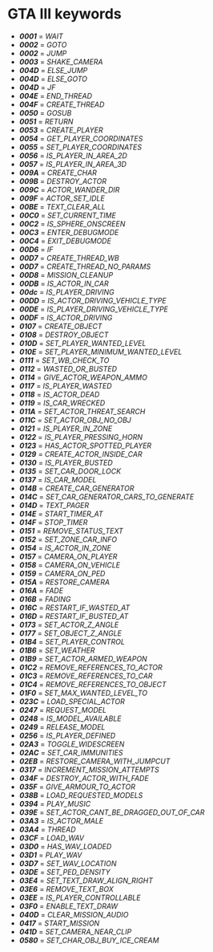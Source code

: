 # GTA III keywords
- ***0001*** = *WAIT*
- ***0002*** = *GOTO*
- ***0002*** = *JUMP*
- ***0003*** = *SHAKE_CAMERA*
- ***004D*** = *ELSE_JUMP*
- ***004D*** = *ELSE_GOTO*
- ***004D*** = *JF*
- ***004E*** = *END_THREAD*
- ***004F*** = *CREATE_THREAD*
- ***0050*** = *GOSUB*
- ***0051*** = *RETURN*
- ***0053*** = *CREATE_PLAYER*
- ***0054*** = *GET_PLAYER_COORDINATES*
- ***0055*** = *SET_PLAYER_COORDINATES*
- ***0056*** = *IS_PLAYER_IN_AREA_2D*
- ***0057*** = *IS_PLAYER_IN_AREA_3D*
- ***009A*** = *CREATE_CHAR*
- ***009B*** = *DESTROY_ACTOR*
- ***009C*** = *ACTOR_WANDER_DIR*
- ***009F*** = *ACTOR_SET_IDLE*
- ***00BE*** = *TEXT_CLEAR_ALL*
- ***00C0*** = *SET_CURRENT_TIME*
- ***00C2*** = *IS_SPHERE_ONSCREEN*
- ***00C3*** = *ENTER_DEBUGMODE*
- ***00C4*** = *EXIT_DEBUGMODE*
- ***00D6*** = *IF*
- ***00D7*** = *CREATE_THREAD_WB*
- ***00D7*** = *CREATE_THREAD_NO_PARAMS*
- ***00D8*** = *MISSION_CLEANUP*
- ***00DB*** = *IS_ACTOR_IN_CAR*
- ***00dc*** = *IS_PLAYER_DRIVING*
- ***00DD*** = *IS_ACTOR_DRIVING_VEHICLE_TYPE*
- ***00DE*** = *IS_PLAYER_DRIVING_VEHICLE_TYPE*
- ***00DF*** = *IS_ACTOR_DRIVING*
- ***0107*** = *CREATE_OBJECT*
- ***0108*** = *DESTROY_OBJECT*
- ***010D*** = *SET_PLAYER_WANTED_LEVEL*
- ***010E*** = *SET_PLAYER_MINIMUM_WANTED_LEVEL*
- ***0111*** = *SET_WB_CHECK_TO*
- ***0112*** = *WASTED_OR_BUSTED*
- ***0114*** = *GIVE_ACTOR_WEAPON_AMMO*
- ***0117*** = *IS_PLAYER_WASTED*
- ***0118*** = *IS_ACTOR_DEAD*
- ***0119*** = *IS_CAR_WRECKED*
- ***011A*** = *SET_ACTOR_THREAT_SEARCH*
- ***011C*** = *SET_ACTOR_OBJ_NO_OBJ*
- ***0121*** = *IS_PLAYER_IN_ZONE*
- ***0122*** = *IS_PLAYER_PRESSING_HORN*
- ***0123*** = *HAS_ACTOR_SPOTTED_PLAYER*
- ***0129*** = *CREATE_ACTOR_INSIDE_CAR*
- ***0130*** = *IS_PLAYER_BUSTED*
- ***0135*** = *SET_CAR_DOOR_LOCK*
- ***0137*** = *IS_CAR_MODEL*
- ***014B*** = *CREATE_CAR_GENERATOR*
- ***014C*** = *SET_CAR_GENERATOR_CARS_TO_GENERATE*
- ***014D*** = *TEXT_PAGER*
- ***014E*** = *START_TIMER_AT*
- ***014F*** = *STOP_TIMER*
- ***0151*** = *REMOVE_STATUS_TEXT*
- ***0152*** = *SET_ZONE_CAR_INFO*
- ***0154*** = *IS_ACTOR_IN_ZONE*
- ***0157*** = *CAMERA_ON_PLAYER*
- ***0158*** = *CAMERA_ON_VEHICLE*
- ***0159*** = *CAMERA_ON_PED*
- ***015A*** = *RESTORE_CAMERA*
- ***016A*** = *FADE*
- ***016B*** = *FADING*
- ***016C*** = *RESTART_IF_WASTED_AT*
- ***016D*** = *RESTART_IF_BUSTED_AT*
- ***0173*** = *SET_ACTOR_Z_ANGLE*
- ***0177*** = *SET_OBJECT_Z_ANGLE*
- ***01B4*** = *SET_PLAYER_CONTROL*
- ***01B6*** = *SET_WEATHER*
- ***01B9*** = *SET_ACTOR_ARMED_WEAPON*
- ***01C2*** = *REMOVE_REFERENCES_TO_ACTOR*
- ***01C3*** = *REMOVE_REFERENCES_TO_CAR*
- ***01C4*** = *REMOVE_REFERENCES_TO_OBJECT*
- ***01F0*** = *SET_MAX_WANTED_LEVEL_TO*
- ***023C*** = *LOAD_SPECIAL_ACTOR*
- ***0247*** = *REQUEST_MODEL*
- ***0248*** = *IS_MODEL_AVAILABLE*
- ***0249*** = *RELEASE_MODEL*
- ***0256*** = *IS_PLAYER_DEFINED*
- ***02A3*** = *TOGGLE_WIDESCREEN*
- ***02AC*** = *SET_CAR_IMMUNITIES*
- ***02EB*** = *RESTORE_CAMERA_WITH_JUMPCUT*
- ***0317*** = *INCREMENT_MISSION_ATTEMPTS*
- ***034F*** = *DESTROY_ACTOR_WITH_FADE*
- ***035F*** = *GIVE_ARMOUR_TO_ACTOR*
- ***038B*** = *LOAD_REQUESTED_MODELS*
- ***0394*** = *PLAY_MUSIC*
- ***039E*** = *SET_ACTOR_CANT_BE_DRAGGED_OUT_OF_CAR*
- ***03A3*** = *IS_ACTOR_MALE*
- ***03A4*** = *THREAD*
- ***03CF*** = *LOAD_WAV*
- ***03D0*** = *HAS_WAV_LOADED*
- ***03D1*** = *PLAY_WAV*
- ***03D7*** = *SET_WAV_LOCATION*
- ***03DE*** = *SET_PED_DENSITY*
- ***03E4*** = *SET_TEXT_DRAW_ALIGN_RIGHT*
- ***03E6*** = *REMOVE_TEXT_BOX*
- ***03EE*** = *IS_PLAYER_CONTROLLABLE*
- ***03F0*** = *ENABLE_TEXT_DRAW*
- ***040D*** = *CLEAR_MISSION_AUDIO*
- ***0417*** = *START_MISSION*
- ***041D*** = *SET_CAMERA_NEAR_CLIP*
- ***0580*** = *SET_CHAR_OBJ_BUY_ICE_CREAM*